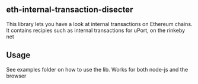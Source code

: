 ## eth-internal-transaction-disecter


This library lets you have a look at internal transactions on Ethereum chains. It contains recipies such as internal transactions for uPort, on the rinkeby net

## Usage

See examples folder on how to use the lib. Works for both node-js and the browser
    
